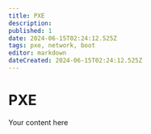 ```yaml
---
title: PXE
description: 
published: 1
date: 2024-06-15T02:24:12.525Z
tags: pxe, network, boot
editor: markdown
dateCreated: 2024-06-15T02:24:12.525Z
---
```


# PXE
Your content here